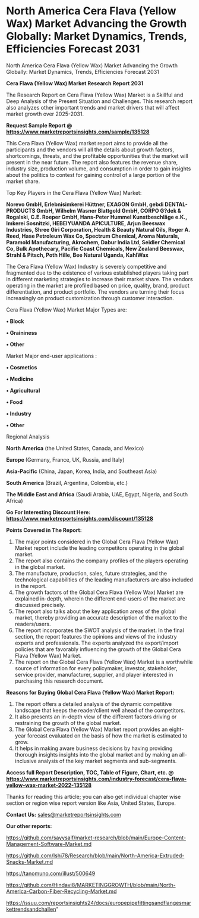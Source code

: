 # North America Cera Flava (Yellow Wax) Market Advancing the Growth Globally: Market Dynamics, Trends, Efficiencies Forecast 2031
 North America Cera Flava (Yellow Wax) Market Advancing the Growth Globally: Market Dynamics, Trends, Efficiencies Forecast 2031

<strong>Cera Flava (Yellow Wax) Market Research Report 2031</strong>

The Research Report on Cera Flava (Yellow Wax) Market is a Skillful and Deep Analysis of the Present Situation and Challenges. This research report also analyzes other important trends and market drivers that will affect market growth over 2025-2031.

<strong>Request Sample Report @ <a href=https://www.marketreportsinsights.com/sample/135128>https://www.marketreportsinsights.com/sample/135128</a></strong>

This Cera Flava (Yellow Wax) market report aims to provide all the participants and the vendors will all the details about growth factors, shortcomings, threats, and the profitable opportunities that the market will present in the near future. The report also features the revenue share, industry size, production volume, and consumption in order to gain insights about the politics to contest for gaining control of a large portion of the market share.

Top Key Players in the Cera Flava (Yellow Wax) Market:

<strong>Norevo GmbH, Erlebnisimkerei Hüttner, EXAGON GmbH, gebdi DENTAL-PRODUCTS GmbH, Wilhelm Wasner Blattgold GmbH, CORPO G?dek & Rogalski, C.E. Roeper GmbH, Hans-Peter Hummel Kunstbeschläge e.K., Imkerei Sosnitzki, HEBEIYUANDA APICULTURE, Arjun Beeswax Industries, Shree Giri Corporation, Health & Beauty Natural Oils, Roger A. Reed, Hase Petroleum Wax Co, Spectrum Chemical, Aroma Naturals, Paramold Manufacturing, Akrochem, Dabur India Ltd, Seidler Chemical Co, Bulk Apothecary, Pacific Coast Chemicals, New Zealand Beeswax, Strahl & Pitsch, Poth Hille, Bee Natural Uganda, KahlWax</strong>

The Cera Flava (Yellow Wax) Industry is severely competitive and fragmented due to the existence of various established players taking part in different marketing strategies to increase their market share. The vendors operating in the market are profiled based on price, quality, brand, product differentiation, and product portfolio. The vendors are turning their focus increasingly on product customization through customer interaction.

Cera Flava (Yellow Wax) Market Major Types are:

<strong>• Block

• Graininess

• Other</strong>

Market Major end-user applications :

<strong>• Cosmetics

• Medicine

• Agricultural

• Food

• Industry

• Other</strong>

Regional Analysis

</u><strong><b>North America</b></strong> (the United States, Canada, and Mexico)

<strong><b>Europe </b></strong>(Germany, France, UK, Russia, and Italy)

<strong><b>Asia-Pacific</b></strong> (China, Japan, Korea, India, and Southeast Asia)

<strong><b>South America</b></strong> (Brazil, Argentina, Colombia, etc.)

<strong><b>The Middle East and Africa</b></strong> (Saudi Arabia, UAE, Egypt, Nigeria, and South Africa)

<strong>Go For Interesting Discount Here: <a href=https://www.marketreportsinsights.com/discount/135128>https://www.marketreportsinsights.com/discount/135128</a></strong>

<strong>Points Covered in The Report:</strong>
<ol>
  <li>The major points considered in the Global Cera Flava (Yellow Wax) Market report include the leading competitors operating in the global market.</li>
  <li>The report also contains the company profiles of the players operating in the global market.</li>
  <li>The manufacture, production, sales, future strategies, and the technological capabilities of the leading manufacturers are also included in the report.</li>
  <li>The growth factors of the Global Cera Flava (Yellow Wax) Market are explained in-depth, wherein the different end-users of the market are discussed precisely.</li>
  <li>The report also talks about the key application areas of the global market, thereby providing an accurate description of the market to the readers/users.</li>
  <li>The report incorporates the SWOT analysis of the market. In the final section, the report features the opinions and views of the industry experts and professionals. The experts analyzed the export/import policies that are favorably influencing the growth of the Global Cera Flava (Yellow Wax) Market.</li>
  <li>The report on the Global Cera Flava (Yellow Wax) Market is a worthwhile source of information for every policymaker, investor, stakeholder, service provider, manufacturer, supplier, and player interested in purchasing this research document.</li>
</ol>
<strong>Reasons for Buying Global Cera Flava (Yellow Wax) Market Report:</strong>

<ol>
  <li>The report offers a detailed analysis of the dynamic competitive landscape that keeps the reader/client well ahead of the competitors.</li>
  <li>It also presents an in-depth view of the different factors driving or restraining the growth of the global market.</li>
  <li>The Global Cera Flava (Yellow Wax) Market report provides an eight-year forecast evaluated on the basis of how the market is estimated to grow.</li>
  <li>It helps in making aware business decisions by having providing thorough insights insights into the global market and by making an all-inclusive analysis of the key market segments and sub-segments.</li>
</ol>
<strong>Access full Report Description, TOC, Table of Figure, Chart, etc. @ <a href=https://www.marketreportsinsights.com/industry-forecast/cera-flava-yellow-wax-market-2022-135128>https://www.marketreportsinsights.com/industry-forecast/cera-flava-yellow-wax-market-2022-135128</a></strong>


Thanks for reading this article; you can also get individual chapter wise section or region wise report version like Asia, United States, Europe.

<strong>Contact Us:</strong>
sales@marketreportsinsights.com

<strong>Our other reports:</strong>

<a href=https://github.com/sayysaif/market-research/blob/main/Europe-Content-Management-Software-Market.md>https://github.com/sayysaif/market-research/blob/main/Europe-Content-Management-Software-Market.md</a>

<a href=https://github.com/Ishi78/Research/blob/main/North-America-Extruded-Snacks-Market.md>https://github.com/Ishi78/Research/blob/main/North-America-Extruded-Snacks-Market.md</a>

<a href=https://tanomuno.com/illust/500649>https://tanomuno.com/illust/500649</a>

<a href=https://github.com/Hindavi8/MARKETINGGROWTH/blob/main/North-America-Carbon-Fiber-Recycling-Market.md>https://github.com/Hindavi8/MARKETINGGROWTH/blob/main/North-America-Carbon-Fiber-Recycling-Market.md</a>

<a href=https://issuu.com/reportsinsights24/docs/europepipefittingsandflangesmarkettrendsandchallen>https://issuu.com/reportsinsights24/docs/europepipefittingsandflangesmarkettrendsandchallen</a>"
